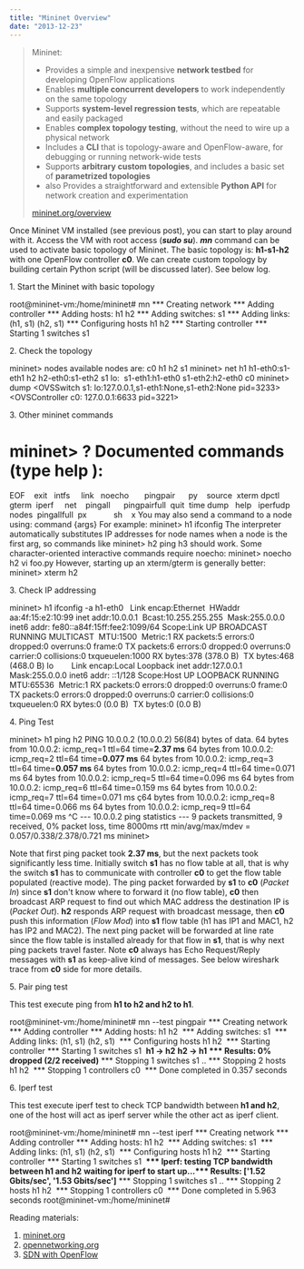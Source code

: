 ```yaml
---
title: "Mininet Overview"
date: "2013-12-23"
---
```


> Mininet:
> 
> - Provides a simple and inexpensive **network testbed** for developing OpenFlow applications
> - Enables **multiple concurrent developers** to work independently on the same topology
> - Supports **system-level regression tests**, which are repeatable and easily packaged
> - Enables **complex topology testing**, without the need to wire up a physical network
> - Includes a **CLI** that is topology-aware and OpenFlow-aware, for debugging or running network-wide tests
> - Supports **arbitrary custom topologies**, and includes a basic set of **parametrized topologies**
> - also Provides a straightforward and extensible **Python API** for network creation and experimentation
> 
> [mininet.org/overview](https://mininet.org/overview)

Once Mininet VM installed (see previous post), you can start to play around with it. Access the VM with root access (_**sudo su**_). _**mn**_ command can be used to activate basic topology of Mininet. The basic topology is: **h1-s1-h2** with one OpenFlow controller **c0**. We can create custom topology by building certain Python script (will be discussed later). See below log.

1\. Start the Mininet with basic topology

root@mininet-vm:/home/mininet# mn
\*\*\* Creating network
\*\*\* Adding controller
\*\*\* Adding hosts:
h1 h2
\*\*\* Adding switches:
s1
\*\*\* Adding links:
(h1, s1) (h2, s1)
\*\*\* Configuring hosts
h1 h2
\*\*\* Starting controller
\*\*\* Starting 1 switches
s1

2\. Check the topology

mininet> nodes
available nodes are:
c0 h1 h2 s1
mininet> net
h1 h1-eth0:s1-eth1
h2 h2-eth0:s1-eth2
s1 lo:  s1-eth1:h1-eth0 s1-eth2:h2-eth0
c0
mininet> dump
<Host h1: h1-eth0:10.0.0.1 pid=3229>
<Host h2: h2-eth0:10.0.0.2 pid=3230>
<OVSSwitch s1: lo:127.0.0.1,s1-eth1:None,s1-eth2:None pid=3233>
<OVSController c0: 127.0.0.1:6633 pid=3221>

3\. Other mininet commands

mininet> ?
Documented commands (type help <topic>):
========================================
EOF    exit   intfs     link   noecho       pingpair      py    source  xterm
dpctl  gterm  iperf     net    pingall      pingpairfull  quit  time
dump   help   iperfudp  nodes  pingallfull  px            sh    x
You may also send a command to a node using:
<node> command {args}
For example:
mininet> h1 ifconfig
The interpreter automatically substitutes IP addresses
for node names when a node is the first arg, so commands
like
mininet> h2 ping h3
should work.
Some character-oriented interactive commands require
noecho:
mininet> noecho h2 vi foo.py
However, starting up an xterm/gterm is generally better:
mininet> xterm h2

3\. Check IP addressing

mininet> h1 ifconfig -a
h1-eth0   Link encap:Ethernet  HWaddr aa:4f:15:e2:10:99
inet addr:10.0.0.1  Bcast:10.255.255.255  Mask:255.0.0.0
inet6 addr: fe80::a84f:15ff:fee2:1099/64 Scope:Link
UP BROADCAST RUNNING MULTICAST  MTU:1500  Metric:1
RX packets:5 errors:0 dropped:0 overruns:0 frame:0
TX packets:6 errors:0 dropped:0 overruns:0 carrier:0
collisions:0 txqueuelen:1000
RX bytes:378 (378.0 B)  TX bytes:468 (468.0 B)
lo        Link encap:Local Loopback
inet addr:127.0.0.1  Mask:255.0.0.0
inet6 addr: ::1/128 Scope:Host
UP LOOPBACK RUNNING  MTU:65536  Metric:1
RX packets:0 errors:0 dropped:0 overruns:0 frame:0
TX packets:0 errors:0 dropped:0 overruns:0 carrier:0
collisions:0 txqueuelen:0
RX bytes:0 (0.0 B)  TX bytes:0 (0.0 B)

4\. Ping Test

mininet> h1 ping h2
PING 10.0.0.2 (10.0.0.2) 56(84) bytes of data.
64 bytes from 10.0.0.2: icmp\_req=1 ttl=64 time=**2.37 ms**
64 bytes from 10.0.0.2: icmp\_req=2 ttl=64 time=**0.077 ms**
64 bytes from 10.0.0.2: icmp\_req=3 ttl=64 time=**0.057 ms**
64 bytes from 10.0.0.2: icmp\_req=4 ttl=64 time=0.071 ms
64 bytes from 10.0.0.2: icmp\_req=5 ttl=64 time=0.096 ms
64 bytes from 10.0.0.2: icmp\_req=6 ttl=64 time=0.159 ms
64 bytes from 10.0.0.2: icmp\_req=7 ttl=64 time=0.071 ms
ç64 bytes from 10.0.0.2: icmp\_req=8 ttl=64 time=0.066 ms
64 bytes from 10.0.0.2: icmp\_req=9 ttl=64 time=0.069 ms
^C
--- 10.0.0.2 ping statistics ---
9 packets transmitted, 9 received, 0% packet loss, time 8000ms
rtt min/avg/max/mdev = 0.057/0.338/2.378/0.721 ms
mininet>

Note that first ping packet took **2.37 ms**, but the next packets took significantly less time. Initially switch **s1** has no flow table at all, that is why the switch **s1** has to communicate with controller **c0** to get the flow table populated (reactive mode). The ping packet forwarded by **s1** to **c0** (_Packet In_) since **s1** don't know where to forward it (no flow table), **c0** then broadcast ARP request to find out which MAC address the destination IP is (_Packet Out_). **h2** responds ARP request with broadcast message, then **c0** push this information (_Flow Mod_) into **s1** flow table (h1 has IP1 and MAC1, h2 has IP2 and MAC2). The next ping packet will be forwarded at line rate since the flow table is installed already for that flow in **s1**, that is why next ping packets travel faster. Note **c0** always has Echo Request/Reply messages with **s1** as keep-alive kind of messages. See below wireshark trace from **c0** side for more details.

5\. Pair ping test

This test execute ping from **h1 to h2 and h2 to h1**.

root@mininet-vm:/home/mininet# mn --test pingpair
\*\*\* Creating network
\*\*\* Adding controller
\*\*\* Adding hosts:
h1 h2 
\*\*\* Adding switches:
s1 
\*\*\* Adding links:
(h1, s1) (h2, s1) 
\*\*\* Configuring hosts
h1 h2 
\*\*\* Starting controller
\*\*\* Starting 1 switches
s1 
**h1 -> h2** 
**h2 -> h1** 
**\*\*\* Results: 0% dropped (2/2 received)**
\*\*\* Stopping 1 switches
s1 ..
\*\*\* Stopping 2 hosts
h1 h2 
\*\*\* Stopping 1 controllers
c0 
\*\*\* Done
completed in 0.357 seconds

6\. Iperf test

This test execute iperf test to check TCP bandwidth between **h1 and h2**, one of the host will act as iperf server while the other act as iperf client.

root@mininet-vm:/home/mininet# mn --test iperf
\*\*\* Creating network
\*\*\* Adding controller
\*\*\* Adding hosts:
h1 h2 
\*\*\* Adding switches:
s1 
\*\*\* Adding links:
(h1, s1) (h2, s1) 
\*\*\* Configuring hosts
h1 h2 
\*\*\* Starting controller
\*\*\* Starting 1 switches
s1 
**\*\*\* Iperf: testing TCP bandwidth between h1 and h2**
**waiting for iperf to start up...\*\*\* Results: \['1.52 Gbits/sec', '1.53 Gbits/sec'\]**
\*\*\* Stopping 1 switches
s1 ..
\*\*\* Stopping 2 hosts
h1 h2 
\*\*\* Stopping 1 controllers
c0 
\*\*\* Done
completed in 5.963 seconds
root@mininet-vm:/home/mininet#

Reading materials:

1. [mininet.org](https://mininet.org)
2. [opennetworking.org](https://opennetworking.org)
3. [SDN with OpenFlow](https://play.google.com/store/books/details?id=GSC8AQAAQBAJ&source=productsearch&utm_source=HA_Desktop_US&utm_medium=SEM&utm_campaign=PLA&pcampaignid=MKTAD0930BO1)
